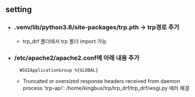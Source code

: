 ## setting


- ### .venv/lib/python3.8/site-packages/trp.pth -> trp경로 추가
    - trp_drf 폴더에서 trp 폴더 import 가능
- ### /etc/apache2/apache2.conf에 아래 내용 추가

        WSGIApplicationGroup %{GLOBAL}
        
    - Truncated or oversized response headers received from daemon process 'trp-api': /home/kingbus/trp/trp_drf/trp_drf/wsgi.py 에러 해결